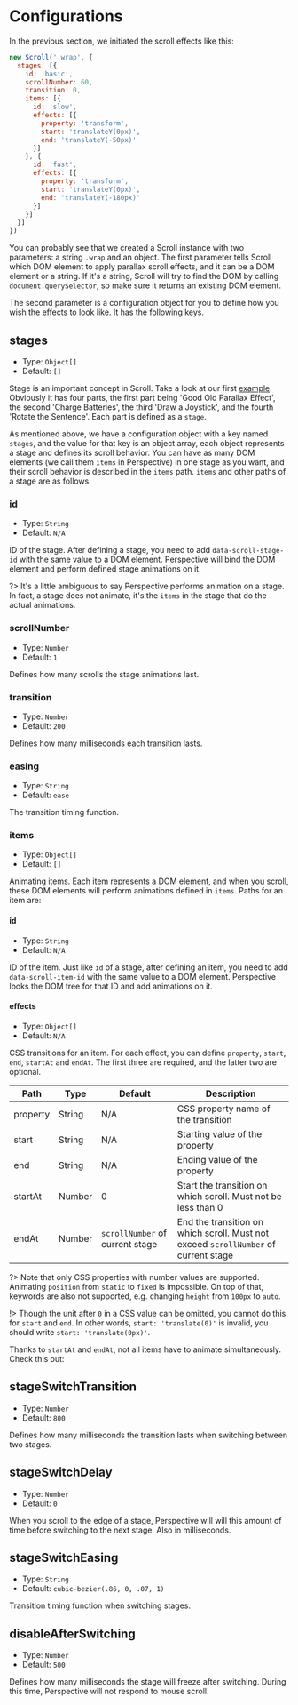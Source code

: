 # Configurations

In the previous section, we initiated the scroll effects like this:
```javascript
new Scroll('.wrap', {
  stages: [{
    id: 'basic',
    scrollNumber: 60,
    transition: 0,
    items: [{
      id: 'slow',
      effects: [{
        property: 'transform',
        start: 'translateY(0px)',
        end: 'translateY(-50px)'
      }]
    }, {
      id: 'fast',
      effects: [{
        property: 'transform',
        start: 'translateY(0px)',
        end: 'translateY(-180px)'
      }]
    }]
  }]
})
```

You can probably see that we created a Scroll instance with two parameters: a string `.wrap` and an object. The first parameter tells Scroll which DOM element to apply parallax scroll effects, and it can be a DOM element or a string. If it's a string, Scroll will try to find the DOM by calling `document.querySelector`, so make sure it returns an existing DOM element.

The second parameter is a configuration object for you to define how you wish the effects to look like. It has the following keys.

## stages
- Type: `Object[]`
- Default: `[]`

Stage is an important concept in Scroll. Take a look at our first [example](https://perspective.js.org/examples/). Obviously it has four parts, the first part being 'Good Old Parallax Effect', the second 'Charge Batteries', the third 'Draw a Joystick', and the fourth 'Rotate the Sentence'. Each part is defined as a `stage`.

As mentioned above, we have a configuration object with a key named `stages`, and the value for that key is an object array, each object represents a stage and defines its scroll behavior. You can have as many DOM elements (we call them `items` in Perspective) in one stage as you want, and their scroll behavior is described in the `items` path. `items` and other paths of a stage are as follows.

### id
- Type: `String`
- Default: `N/A`

ID of the stage. After defining a stage, you need to add `data-scroll-stage-id` with the same value to a DOM element. Perspective will bind the DOM element and perform defined stage animations on it.

?> It's a little ambiguous to say Perspective performs animation on a stage. In fact, a stage does not animate, it's the `items` in the stage that do the actual animations.

### scrollNumber
- Type: `Number`
- Default: `1`

Defines how many scrolls the stage animations last.

### transition
- Type: `Number`
- Default: `200`

Defines how many milliseconds each transition lasts.

### easing
- Type: `String`
- Default: `ease`

The transition timing function.

### items
- Type: `Object[]`
- Default: `[]`

Animating items. Each item represents a DOM element, and when you scroll, these DOM elements will perform animations defined in `items`. Paths for an item are:

#### id
- Type: `String`
- Default: `N/A`

ID of the item. Just like `id` of a stage, after defining an item, you need to add `data-scroll-item-id` with the same value to a DOM element. Perspective looks the DOM tree for that ID and add animations on it.

#### effects
- Type: `Object[]`
- Default: `N/A`

CSS transitions for an item. For each effect, you can define `property`, `start`, `end`, `startAt` and `endAt`. The first three are required, and the latter two are optional.

| Path | Type | Default | Description |
|------|------|---------|-------------|
| property | String | N/A | CSS property name of the transition |
| start | String | N/A | Starting value of the property |
| end | String | N/A | Ending value of the property |
| startAt | Number | 0 | Start the transition on which scroll. Must not be less than 0 |
| endAt | Number | `scrollNumber` of current stage | End the transition on which scroll. Must not exceed `scrollNumber` of current stage |

?> Note that only CSS properties with number values are supported. Animating `position` from `static` to `fixed` is impossible. On top of that, keywords are also not supported, e.g. changing `height` from `100px` to `auto`.

!> Though the unit after `0` in a CSS value can be omitted, you cannot do this for `start` and `end`. In other words, `start: 'translate(0)'` is invalid, you should write `start: 'translate(0px)'`.

Thanks to `startAt` and `endAt`, not all items have to animate simultaneously. Check this out:

<script async src="//jsfiddle.net/leopoldthecuber/88wmq2qm/1/embed/result/"></script>

## stageSwitchTransition
- Type: `Number`
- Default: `800`

Defines how many milliseconds the transition lasts when switching between two stages.

## stageSwitchDelay
- Type: `Number`
- Default: `0`

When you scroll to the edge of a stage, Perspective will will this amount of time before switching to the next stage. Also in milliseconds.

## stageSwitchEasing
- Type: `String`
- Default: `cubic-bezier(.86, 0, .07, 1)`

Transition timing function when switching stages.

## disableAfterSwitching
- Type: `Number`
- Default: `500`

Defines how many milliseconds the stage will freeze after switching. During this time, Perspective will not respond to mouse scroll.